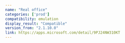 ```yaml
---
name: "Real office"
categories: ['prod']
compatibility: emulation
display_result: "Compatible"
version_from: "2.1.10.0"
link: https://apps.microsoft.com/detail/9PJ24NW310KT
---
```

